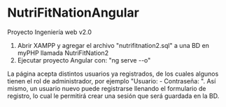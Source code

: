 # NutriFitNationAngular
Proyecto Ingeniería web v2.0
1. Abrir XAMPP y agregar el archivo "nutrifitnation2.sql" a una BD en myPHP llamada NutriFitNation2
2. Ejecutar proyecto Angular con: "ng serve --o"

La página acepta distintos usuarios ya registrados, de los cuales algunos tienen el rol de administrador, por ejemplo "Usuario: - Contraseña: ". Así mismo, un usuario nuevo puede registrarse llenando el formulario de registro, lo cual le permitirá crear una sesión que será guardada en la BD.

